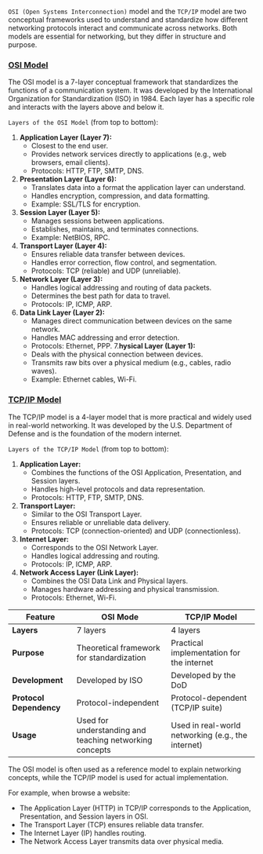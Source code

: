 `OSI (Open Systems Interconnection)` model and the `TCP/IP` model are two conceptual frameworks used to understand and standardize how different networking protocols interact and communicate across networks. Both models are essential for networking, but they differ in structure and purpose.

### [OSI Model]()

The OSI model is a 7-layer conceptual framework that standardizes the functions of a communication system. It was developed by the International Organization for Standardization (ISO) in 1984. Each layer has a specific role and interacts with the layers above and below it.

`Layers of the OSI Model` (from top to bottom):
1. **Application Layer (Layer 7):**
   - Closest to the end user.
   - Provides network services directly to applications (e.g., web browsers, email clients).
   - Protocols: HTTP, FTP, SMTP, DNS.
2. **Presentation Layer (Layer 6):**
   - Translates data into a format the application layer can understand.
   - Handles encryption, compression, and data formatting.
   - Example: SSL/TLS for encryption.
3. **Session Layer (Layer 5):**
   - Manages sessions between applications.
   - Establishes, maintains, and terminates connections.
   - Example: NetBIOS, RPC.
4. **Transport Layer (Layer 4):**
   - Ensures reliable data transfer between devices.
   - Handles error correction, flow control, and segmentation.
   - Protocols: TCP (reliable) and UDP (unreliable).
5. **Network Layer (Layer 3):**
   - Handles logical addressing and routing of data packets.
   - Determines the best path for data to travel.
   - Protocols: IP, ICMP, ARP.
6. **Data Link Layer (Layer 2):**
   - Manages direct communication between devices on the same network.
   - Handles MAC addressing and error detection.
   - Protocols: Ethernet, PPP.
7.**hysical Layer (Layer 1):**
   - Deals with the physical connection between devices.
   - Transmits raw bits over a physical medium (e.g., cables, radio waves).
   - Example: Ethernet cables, Wi-Fi.

### [TCP/IP Model]()

The TCP/IP model is a 4-layer model that is more practical and widely used in real-world networking. It was developed by the U.S. Department of Defense and is the foundation of the modern internet.

`Layers of the TCP/IP Model` (from top to bottom):
1. **Application Layer:**
   - Combines the functions of the OSI Application, Presentation, and Session layers.
   - Handles high-level protocols and data representation.
   - Protocols: HTTP, FTP, SMTP, DNS.
2. **Transport Layer:**
   - Similar to the OSI Transport Layer.
   - Ensures reliable or unreliable data delivery.
   - Protocols: TCP (connection-oriented) and UDP (connectionless).
3. **Internet Layer:**
   - Corresponds to the OSI Network Layer.
   - Handles logical addressing and routing.
   - Protocols: IP, ICMP, ARP.
4. **Network Access Layer (Link Layer):**
   - Combines the OSI Data Link and Physical layers.
   - Manages hardware addressing and physical transmission.
   - Protocols: Ethernet, Wi-Fi.


| Feature | OSI Mode | TCP/IP Model |
| --- | --- | --- |
| **Layers** | 7 layers | 4 layers |
| **Purpose** | Theoretical framework for standardization | Practical implementation for the internet |
| **Development** | Developed by ISO | Developed by the DoD |
| **Protocol Dependency** | Protocol-independent | Protocol-dependent (TCP/IP suite) |
| **Usage** | Used for understanding and teaching networking concepts | Used in real-world networking (e.g., the internet) |

The OSI model is often used as a reference model to explain networking concepts, while the TCP/IP model is used for actual implementation.

For example, when browse a website:
- The Application Layer (HTTP) in TCP/IP corresponds to the Application, Presentation, and Session layers in OSI.
- The Transport Layer (TCP) ensures reliable data transfer.
- The Internet Layer (IP) handles routing.
- The Network Access Layer transmits data over physical media.